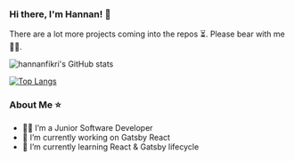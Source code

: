 ### Hi there, I'm Hannan! 👋
There are a lot more projects coming into the repos ⏳. Please bear with me 🙇‍♂️.

<!--**hannanfikri/hannanfikri** is a ✨ _special_ ✨ repository because its `README.md` (this file) appears on your GitHub profile.-->

![hannanfikri's GitHub stats](https://github-readme-stats.vercel.app/api?username=hannanfikri&show_icons=true)

[![Top Langs](https://github-readme-stats.vercel.app/api/top-langs/?username=hannanfikri)](https://github.com/hannanfikri/github-readme-stats)

### About Me ⭐
- 👨‍💻 I’m a Junior Software Developer
- 🔭 I’m currently working on Gatsby React
- 🌱 I’m currently learning React & Gatsby lifecycle



<!--
- 👯 I’m looking to collaborate on ...
- 🤔 I’m looking for help with ...
- 💬 Ask me about ...
- 📫 How to reach me: ...
- 😄 Pronouns: ...
- ⚡ Fun fact: ...
-->
